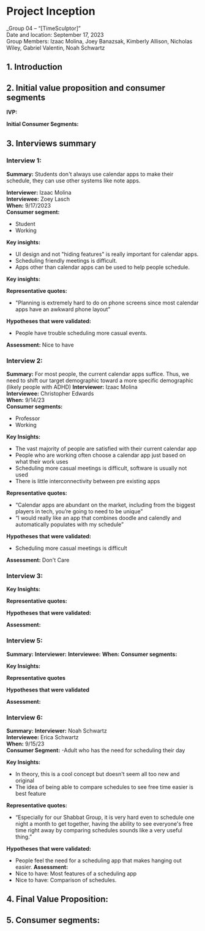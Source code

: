 # Project Inception

_Group 04 – “[TimeSculptor]”\
Date and location: September 17, 2023\
Group Members: Izaac Molina, Joey Banazsak, Kimberly Allison, Nicholas Wiley, Gabriel Valentin, Noah Schwartz

## 1. Introduction

## 2. Initial value proposition and consumer segments

**IVP:**


**Initial Consumer Segments:**



## 3. Interviews summary

### Interview 1:

**Summary:** Students don't always use calendar apps to make their schedule, they can use other systems like note apps.

**Interviewer:** Izaac Molina\
**Interviewee:** Zoey Lasch\
**When:**  9/17/2023\
**Consumer segment:**
- Student
- Working

**Key insights:**
  - UI design and not "hiding features" is really important for calendar apps.
  - Scheduling friendly meetings is difficult.
  - Apps other than calendar apps can be used to help people schedule.


**Key insights:**
 
**Representative quotes:**
  - "Planning is extremely hard to do on phone screens since most calendar apps have an awkward phone layout"

**Hypotheses that were validated:**
  - People have trouble scheduling more casual events.

**Assessment:** Nice to have

### Interview 2:

**Summary:** For most people, the current calendar apps suffice. Thus, we need to shift our target demographic toward a more specific demographic (likely people with ADHD)
**Interviewer:** Izaac Molina\
**Interviewee:** Christopher Edwards\
**When:** 9/14/23\
**Consumer segments:**
- Professor
- Working

**Key Insights:**
   - The vast majority of people are satisfied with their current calendar app
   - People who are working often choose a calendar app just based on what their work uses
   - Scheduling more casual meetings is difficult, software is usually not used
   - There is little interconnectivity between pre existing apps

**Representative quotes:**
   - “Calendar apps are abundant on the market, including from the biggest players in tech, you’re going to need to be unique”
   - “I would really like an app that combines doodle and calendly and automatically populates with my schedule”

**Hypotheses that were validated:**
   - Scheduling more casual meetings is difficult

**Assessment:** Don't Care


### Interview 3:
**Key Insights:**

**Representative quotes:**

**Hypotheses that were validated:**


**Assessment:**


### Interview 5: 
**Summary:** 
**Interviewer:** 
**Interviewee:** 
**When:** 
**Consumer segments:**

        
**Key Insights:**

**Representative quotes**


**Hypotheses that were validated**


**Assessment:**


### Interview 6:

**Summary:** 
**Interviewer:** Noah Schwartz\
**Interviewee:** Erica Schwartz\
**When:** 9/15/23\
**Consumer Segment:**
-Adult who has the need for scheduling their day

**Key Insights:**
   - In theory, this is a cool concept but doesn't seem all too new and original
   - The idea of being able to compare schedules to see free time easier is best feature

**Representative quotes:**
   - “Especially for our Shabbat Group, it is very hard even to schedule one night a month to get together, having the ability to see everyone's free time right away by comparing schedules sounds like a very useful thing.”

**Hypotheses that were validated:**
   - People feel the need for a scheduling app that makes hanging out easier.
**Assessment:**
   - Nice to have: Most features of a scheduling app
   - Nice to have: Comparison of schedules.



## 4. Final Value Proposition:


## 5. Consumer segments:

